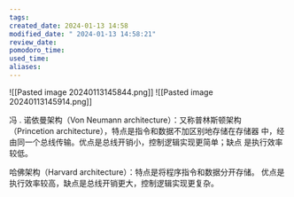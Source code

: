 ```yaml
---
tags: 
created_date: 2024-01-13 14:58
modified_date: " 2024-01-13 14:58:21"
review_date: 
pomodoro_time: 
used_time: 
aliases: 
---
```

![[Pasted image 20240113145844.png]]
![[Pasted image 20240113145914.png]]

冯 . 诺依曼架构（Von Neumann architecture）：又称普林斯顿架构
（Princetion architecture），特点是指令和数据不加区别地存储在存储器
中，经由同一个总线传输。优点是总线开销小，控制逻辑实现更简单；缺点
是执行效率较低。

哈佛架构（Harvard architecture）：特点是将程序指令和数据分开存储。
优点是执行效率较高，缺点是总线开销更大，控制逻辑实现更复杂。


